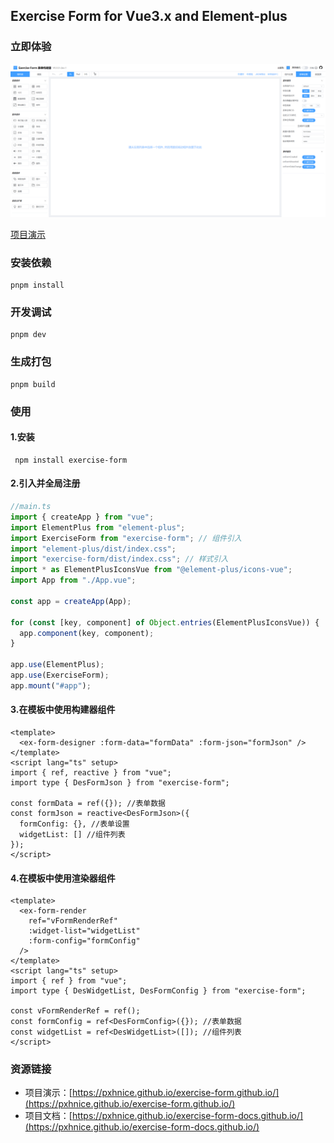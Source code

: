 ## Exercise Form for Vue3.x and Element-plus

### 立即体验

![](./play/src/assets/demo.jpg)

[项目演示](https://pxhnice.github.io/exercise-form.github.io/)

### 安装依赖

```
pnpm install
```

### 开发调试

```
pnpm dev
```

### 生成打包

```
pnpm build
```

### 使用

#### 1.安装

```
 npm install exercise-form
```

#### 2.引入并全局注册

```ts
//main.ts
import { createApp } from "vue";
import ElementPlus from "element-plus";
import ExerciseForm from "exercise-form"; // 组件引入
import "element-plus/dist/index.css";
import "exercise-form/dist/index.css"; // 样式引入
import * as ElementPlusIconsVue from "@element-plus/icons-vue";
import App from "./App.vue";

const app = createApp(App);

for (const [key, component] of Object.entries(ElementPlusIconsVue)) {
  app.component(key, component);
}

app.use(ElementPlus);
app.use(ExerciseForm);
app.mount("#app");
```

#### 3.在模板中使用构建器组件

```vue
<template>
  <ex-form-designer :form-data="formData" :form-json="formJson" />
</template>
<script lang="ts" setup>
import { ref, reactive } from "vue";
import type { DesFormJson } from "exercise-form";

const formData = ref({}); //表单数据
const formJson = reactive<DesFormJson>({
  formConfig: {}, //表单设置
  widgetList: [] //组件列表
});
</script>
```

#### 4.在模板中使用渲染器组件

```vue
<template>
  <ex-form-render
    ref="vFormRenderRef"
    :widget-list="widgetList"
    :form-config="formConfig"
  />
</template>
<script lang="ts" setup>
import { ref } from "vue";
import type { DesWidgetList, DesFormConfig } from "exercise-form";

const vFormRenderRef = ref();
const formConfig = ref<DesFormConfig>({}); //表单数据
const widgetList = ref<DesWidgetList>([]); //组件列表
</script>
```

### 资源链接

- 项目演示：[https://pxhnice.github.io/exercise-form.github.io/](https://pxhnice.github.io/exercise-form.github.io/)
- 项目文档：[https://pxhnice.github.io/exercise-form-docs.github.io/](https://pxhnice.github.io/exercise-form-docs.github.io/)
